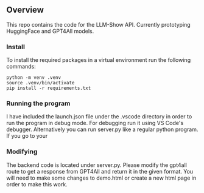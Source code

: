 ## Overview

This repo contains the code for the LLM-Show API. Currently prototyping HuggingFace and GPT4All models.

### Install

To install the required packages in a virtual environment run the following commands:

```
python -m venv .venv
source .venv/bin/activate
pip install -r requirements.txt
```

### Running the program

I have included the launch.json file under the .vscode directory in order to run the program in debug mode. For debugging
run it using VS Code's debugger. Alternatively you can run server.py like a regular python program. If you go to your

### Modifying

The backend code is located under server.py. Please modify the gpt4all route to get a response from GPT4All and return it in the given format. You will
need to make some changes to demo.html or create a new html page in order to make this work.
